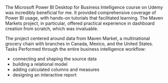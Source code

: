 The Microsoft Power BI Desktop for Business Intelligence course on Udemy was incredibly beneficial for me. It provided comprehensive coverage of Power BI usage, with hands-on tutorials that facilitated learning. The Maven Markets project, in particular, offered practical experience in dashboard creation from scratch, which was invaluable.

The project centered around data from Maven Market, a multinational grocery chain with branches in Canada, Mexico, and the United States. 
Tasks Performed through the entire business intelligence workflow: 
+ connecting and shaping the source data
+ building a relational model
+ adding calculated columns and measures
+ designing an interactive report

